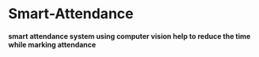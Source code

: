 # Smart-Attendance
#### smart attendance system using computer vision help to reduce the time while marking attendance

